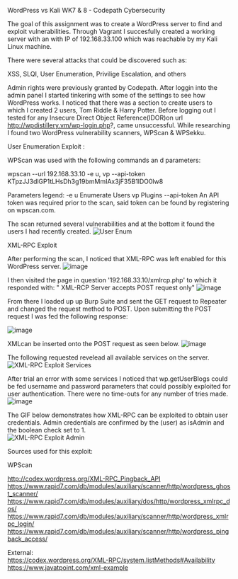 WordPress vs Kali WK7 & 8 - Codepath Cybersecurity 

The goal of this assignment was to create a WordPress server to find and exploit vulnerabilities. Through Vagrant I succesfully created a working server with an with IP of 192.168.33.100 which was reachable by my Kali Linux machine. 

There were several attacks that could be discovered such as:	

XSS,
SLQI, 
User Enumeration,
Privilige Escalation,
and others

Admin rights were previously granted by Codepath. After loggin into the admin panel I started tinkering with some of the settings to see how WordPress works. I noticed that there was a section to create users to which I created 2 users, Tom Riddle & Harry Potter. Before logging out I tested for any Insecure Direct Object Reference(IDOR)on url http://wpdistillery.vm/wp-login.php?, came unsuccessful. While researching I found two WordPress vulnerability scanners, WPScan & WPSekku. 

User Enumeration Exploit :

WPScan was used with the following commands an d parameters:

wpscan --url 192.168.33.10 -e u, vp --api-token KTpzJJ3dlGP1tLHsDh3g19bmMmIAx3jF35B1lDO0lw8

Parameters legend:
-e u Enumerate Users
vp  Plugins
--api-token An API token was required prior to the scan, said token can be found by registering on wpscan.com. 

The scan returned several vulnerabilities and at the bottom it found the users I had recently created. 
![User Enum](https://user-images.githubusercontent.com/111711434/198854367-7f60c115-e869-47f0-ab40-86406e318ec3.gif)


XML-RPC Exploit 

After performing the scan, I noticed that XML-RPC was left enabled for this WordPress server. 
![image](https://user-images.githubusercontent.com/111711434/198854816-36c9caf2-84a0-4573-827f-5f92b422871d.png)

I then visited the page in question '192.168.33.10/xmlrcp.php' to which it responded with: " XML-RCP Server accepts POST request only"
![image](https://user-images.githubusercontent.com/111711434/198854974-23dc802e-6b7d-4007-b997-eb2734cb3018.png)

From there I loaded up up Burp Suite and sent the GET request to Repeater and changed the request method to POST. Upon submitting the POST request I was fed the following response: 

![image](https://user-images.githubusercontent.com/111711434/198855024-7b25fc7f-3748-480c-ad30-c624c0165163.png)

XMLcan be inserted onto the POST request as seen below.
![image](https://user-images.githubusercontent.com/111711434/198856171-279cb7a1-7441-43da-9bbd-3efff3f0650d.png)


The following requested revelead all available services on the server. 
![XML-RPC Exploit Services](https://user-images.githubusercontent.com/111711434/198855198-b15a7104-d735-4854-af41-838b11763d39.gif)



After trial an error with some services I noticed that wp.getUserBlogs could be fed username and password parameters that could possibly exploited for user authentication. There were no time-outs for any number of tries made. 
![image](https://user-images.githubusercontent.com/111711434/198855961-63031c51-8535-4628-ba90-a3c202615dc8.png)

The GIF below demonstrates how XML-RPC can be exploited to obtain user credentials. Admin credentials are confirmed by the <name>(user) as isAdmin and the boolean check set to 1.  
![XML-RPC Exploit Admin ](https://user-images.githubusercontent.com/111711434/198855985-ed866247-f082-4678-8ccf-de34baa6976f.gif)


Sources used for this exploit:                            																																																	

WPScan                     

http://codex.wordpress.org/XML-RPC_Pingback_API
https://www.rapid7.com/db/modules/auxiliary/scanner/http/wordpress_ghost_scanner/
https://www.rapid7.com/db/modules/auxiliary/dos/http/wordpress_xmlrpc_dos/
https://www.rapid7.com/db/modules/auxiliary/scanner/http/wordpress_xmlrpc_login/
https://www.rapid7.com/db/modules/auxiliary/scanner/http/wordpress_pingback_access/

External:                                                                                                                                  
https://codex.wordpress.org/XML-RPC/system.listMethods#Availability																																													
https://www.javatpoint.com/xml-example




